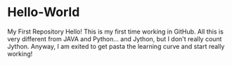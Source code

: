 # Hello-World
My First Repository
Hello! This is my first time working in GitHub. All this is very different from JAVA and Python... and Jython, but I don't really count Jython. Anyway, I am exited to get pasta the learning curve and start really working!
